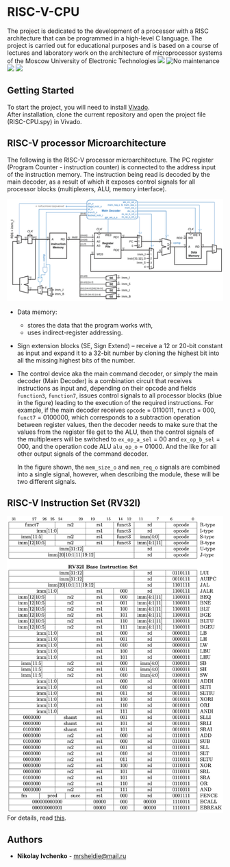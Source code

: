 

# RISC-V-CPU
The project is dedicated to the development of a processor with a RISC architecture that can be programmed in a high-level C language. The project is carried out for educational purposes and is based on a course of lectures and laboratory work on the architecture of microprocessor systems of the Moscow University of Electronic Technologies
![](https://img.shields.io/badge/Education%20Project-%F0%9F%93%96-orange) ![No maintenance](http://unmaintained.tech/badge.svg)   
![](https://img.shields.io/github/last-commit/MrShelDie/RISC-V-CPU) ![](https://img.shields.io/badge/Done-20%25-orange) 

## Getting Started

<div align="left">
	To start the project, you will need to install <a href="https://www.xilinx.com/products/design-tools/vivado/vivado-ml.html">Vivado</a>.
<div/>
After installation, clone the current repository and open the project file (RISC-CPU.spy) in Vivado.

## RISC-V processor Microarchitecture

The following is the RISC-V processor microarchitecture. The PC register (Program Counter - instruction counter) is connected to the address input of the instruction memory. The instruction being read is decoded by the main decoder, as a result of which it exposes control signals for all processor blocks (multiplexers, ALU, memory interface).

<img src="https://github.com/MrShelDie/RISC-V-CPU/blob/master/img/uarch_md.png?raw=true"/>

- Data memory:
	- stores the data that the program works with,
	- uses indirect-register addressing.
- Sign extension blocks (SE, Sign Extend) – receive a 12 or 20-bit constant as input and expand it to a 32-bit number by cloning the highest bit into all the missing highest bits of the number.
- The control device aka the main command decoder, or simply the main decoder (Main Decoder) is a combination circuit that receives instructions as input and, depending on their opcode and fields `function3`, `function7`, issues control signals to all processor blocks (blue in the figure) leading to the execution of the required instructions. For example, if the main decoder receives `opcode` = 0110011, `funct3` = 000, `funct7` = 0100000, which corresponds to a subtraction operation between register values, then the decoder needs to make sure that the values from the register file get to the ALU, then the control signals of the multiplexers will be switched to `ex_op_a_sel` = 00 and `ex_op_b_sel` = 000, and the operation code ALU `alu_op_o` = 01000. And the like for all other output signals of the command decoder.

	In the figure shown, the `mem_size_o` and `mem_req_o` signals are combined into a single signal, however, when describing the module, these will be two different signals.

## RISC-V Instruction Set (RV32I)

<img src="https://github.com/MrShelDie/RISC-V-CPU/blob/master/img/rv32i_spec.png?raw=true"/>

<div align="left">
	For details, read  <a href="https://riscv.org/wp-content/uploads/2017/05/riscv-spec-v2.2.pdf#chapter.2">this</a>.
<div/>

## Authors

* **Nikolay Ivchenko** - mrsheldie@mail.ru
